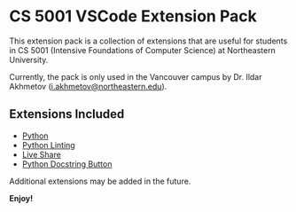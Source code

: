 # CS 5001 VSCode Extension Pack

This extension pack is a collection of extensions that are useful for students in CS 5001 (Intensive Foundations of Computer Science) at Northeastern University.

Currently, the pack is only used in the Vancouver campus by Dr. Ildar Akhmetov (i.akhmetov@northeastern.edu).

## Extensions Included

- [Python](https://marketplace.visualstudio.com/items?itemName=ms-python.python)
- [Python Linting](https://marketplace.visualstudio.com/items?itemName=ms-python.flake8)
- [Live Share](https://marketplace.visualstudio.com/items?itemName=ms-vsliveshare.vsliveshare)
- [Python Docstring Button](https://marketplace.visualstudio.com/items?itemName=NoahSyn10.pydoctestbtn)

Additional extensions may be added in the future.

**Enjoy!**